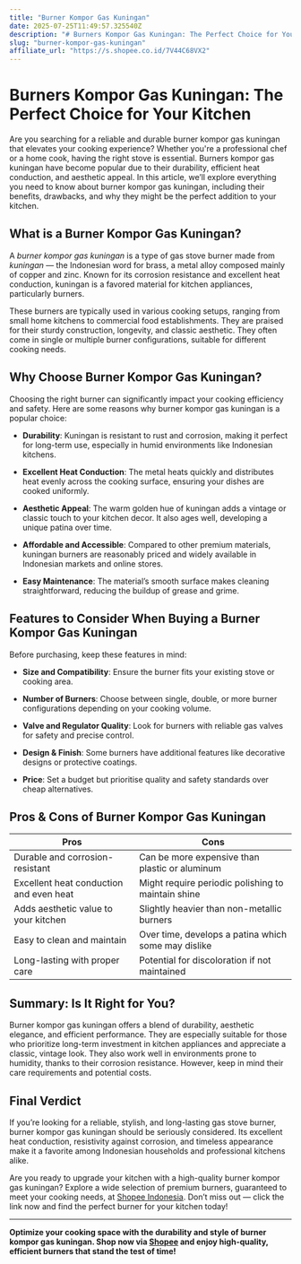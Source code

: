 ```yaml
---
title: "Burner Kompor Gas Kuningan"
date: 2025-07-25T11:49:57.325540Z
description: "# Burners Kompor Gas Kuningan: The Perfect Choice for Your Kitchen..."
slug: "burner-kompor-gas-kuningan"
affiliate_url: "https://s.shopee.co.id/7V44C68VX2"
---
```

# Burners Kompor Gas Kuningan: The Perfect Choice for Your Kitchen

Are you searching for a reliable and durable burner kompor gas kuningan that elevates your cooking experience? Whether you're a professional chef or a home cook, having the right stove is essential. Burners kompor gas kuningan have become popular due to their durability, efficient heat conduction, and aesthetic appeal. In this article, we’ll explore everything you need to know about burner kompor gas kuningan, including their benefits, drawbacks, and why they might be the perfect addition to your kitchen.

## What is a Burner Kompor Gas Kuningan?

A *burner kompor gas kuningan* is a type of gas stove burner made from *kuningan* — the Indonesian word for brass, a metal alloy composed mainly of copper and zinc. Known for its corrosion resistance and excellent heat conduction, kuningan is a favored material for kitchen appliances, particularly burners.

These burners are typically used in various cooking setups, ranging from small home kitchens to commercial food establishments. They are praised for their sturdy construction, longevity, and classic aesthetic. They often come in single or multiple burner configurations, suitable for different cooking needs.

## Why Choose Burner Kompor Gas Kuningan?

Choosing the right burner can significantly impact your cooking efficiency and safety. Here are some reasons why burner kompor gas kuningan is a popular choice:

- **Durability**: Kuningan is resistant to rust and corrosion, making it perfect for long-term use, especially in humid environments like Indonesian kitchens.

- **Excellent Heat Conduction**: The metal heats quickly and distributes heat evenly across the cooking surface, ensuring your dishes are cooked uniformly.

- **Aesthetic Appeal**: The warm golden hue of kuningan adds a vintage or classic touch to your kitchen decor. It also ages well, developing a unique patina over time.

- **Affordable and Accessible**: Compared to other premium materials, kuningan burners are reasonably priced and widely available in Indonesian markets and online stores.

- **Easy Maintenance**: The material’s smooth surface makes cleaning straightforward, reducing the buildup of grease and grime.

## Features to Consider When Buying a Burner Kompor Gas Kuningan

Before purchasing, keep these features in mind:

- **Size and Compatibility**: Ensure the burner fits your existing stove or cooking area.

- **Number of Burners**: Choose between single, double, or more burner configurations depending on your cooking volume.

- **Valve and Regulator Quality**: Look for burners with reliable gas valves for safety and precise control.

- **Design & Finish**: Some burners have additional features like decorative designs or protective coatings.

- **Price**: Set a budget but prioritise quality and safety standards over cheap alternatives.

## Pros & Cons of Burner Kompor Gas Kuningan

| Pros                                         | Cons                                             |
|----------------------------------------------|--------------------------------------------------|
| Durable and corrosion-resistant            | Can be more expensive than plastic or aluminum  |
| Excellent heat conduction and even heat  | Might require periodic polishing to maintain shine |
| Adds aesthetic value to your kitchen      | Slightly heavier than non-metallic burners     |
| Easy to clean and maintain                 | Over time, develops a patina which some may dislike |
| Long-lasting with proper care             | Potential for discoloration if not maintained |

## Summary: Is It Right for You?

Burner kompor gas kuningan offers a blend of durability, aesthetic elegance, and efficient performance. They are especially suitable for those who prioritize long-term investment in kitchen appliances and appreciate a classic, vintage look. They also work well in environments prone to humidity, thanks to their corrosion resistance. However, keep in mind their care requirements and potential costs.

## Final Verdict

If you’re looking for a reliable, stylish, and long-lasting gas stove burner, burner kompor gas kuningan should be seriously considered. Its excellent heat conduction, resistivity against corrosion, and timeless appearance make it a favorite among Indonesian households and professional kitchens alike.

Are you ready to upgrade your kitchen with a high-quality burner kompor gas kuningan? Explore a wide selection of premium burners, guaranteed to meet your cooking needs, at [Shopee Indonesia](https://s.shopee.co.id/7V44C68VX2). Don’t miss out — click the link now and find the perfect burner for your kitchen today!

---

**Optimize your cooking space with the durability and style of burner kompor gas kuningan. Shop now via [Shopee](https://s.shopee.co.id/7V44C68VX2) and enjoy high-quality, efficient burners that stand the test of time!**
